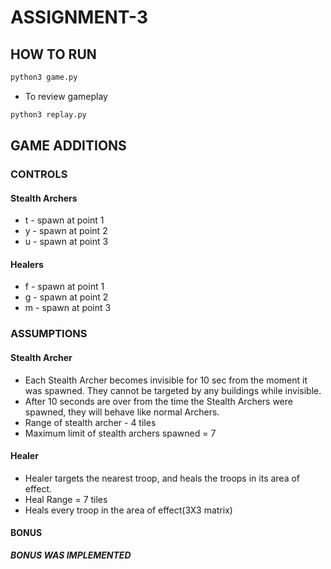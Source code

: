 # ASSIGNMENT-3

## HOW TO RUN

```bash
python3 game.py
```

- To review gameplay

```bash
python3 replay.py
```

## GAME ADDITIONS

### CONTROLS

#### Stealth Archers

- t - spawn at point 1
- y - spawn at point 2
- u - spawn at point 3

#### Healers

- f - spawn at point 1
- g - spawn at point 2
- m - spawn at point 3

### ASSUMPTIONS

#### Stealth Archer

- Each Stealth Archer becomes invisible for 10 sec from the moment it was spawned. They cannot be targeted by any buildings while invisible.
- After 10 seconds are over from the time the Stealth Archers were spawned, they will
behave like normal Archers.
- Range of stealth archer - 4 tiles
- Maximum limit of stealth archers spawned = 7

#### Healer

- Healer targets the nearest troop, and heals the troops in its area of effect.
- Heal Range = 7 tiles
- Heals every troop in the area of effect(3X3 matrix)

#### BONUS

***BONUS WAS IMPLEMENTED***
